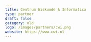 ```yaml
---
title: Centrum Wiskunde & Informatica
type: partner
draft: false
category: old
logo: /images/partners/cwi.png
website: https://www.cwi.nl
---
```

